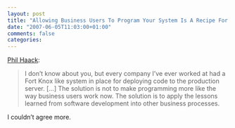 ```yaml
---
layout: post
title: "Allowing Business Users To Program Your System Is A Recipe For Disaster"
date: "2007-06-05T11:03:00+01:00"
comments: false
categories: 
---
```


<p><a href="http://haacked.com/archive/2007/06/03/allowing-business-users-to-program-your-system-is-a-recipe.aspx">Phil Haack</a>:</p>

<blockquote>
<p>I don&#8217;t know about you, but every company I&#8217;ve ever worked at had a Fort Knox like system in place for deploying code to the production server. [&#8230;] The solution is not to make programming more like the way business users work now. The solution is to apply the lessons learned from software development into other business processes.</p>
</blockquote>

<p>I couldn&#8217;t agree more.</p>


